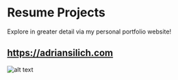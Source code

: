 # Resume Projects

Explore in greater detail via my personal portfolio website! 

## https://adriansilich.com


![alt text](https://drive.google.com/file/d/1FV39UWeN9cSZ-HioOf3t9Oiuo5GI8Hjb/view)

